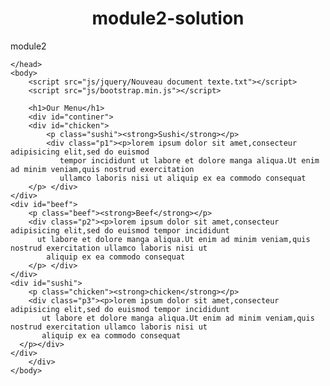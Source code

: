 # module2-solution
module2
<!DOCTYPE html>
<html lang="en">
    <head>
        <meta charset="utf-8">
        <meta http-equiv="X-UA-compatible" content="IE=edge">
        <meta name="viewport" content="width=device-width, user-scalable=no">
       <link rel="stylesheet" href="style.css">
       <link rel="stylesheet" href="css/bootstrap.min.css">
        <title> assignement solution for module2</title>
   <style>
   h1{
    text-align: center;
    font-size: 75%larger;
  }

    #continer{
        background-color: white;
        margin: 27px;
    }
 
    .sushi{
        color: black;
        text-align: center;
       background-color: sandybrown;
       border: 1px solid black;
       width:45px;  
       margin-left: 354px; 
       margin-top: 0px;    

    }
    .beef{
       color: white;
       text-align: center;
       background-color: rgb(192, 29, 62);
       border: 1px solid black;
       width: 45px;
       margin-left: 354px;  
       margin-top: 0px;
    
    }
    .chicken{
      color: black;
      text-align: center;
      background-color: palevioletred;
      border: 1px solid black;
      width: 60px;
      margin-left: 339px; 
      margin-top: 0px;

    }
   #chicken{
     background-color: grey;
     padding: 10px,10px,10px,10px;
     margin: 15px;
     float: right;
     border: 1px solid black;
     width: 400px;

   }
   #beef{
     background-color: grey;
     padding: 10px,10px,10px,10px;
     margin: 15px;
     float: right;
     border: 1px solid black;
     width: 400px;

   }
   #sushi{
    background-color: grey;
     padding: 10px,10px,10px,10px;
     margin: 15px;
     float: right;
     border: 1px solid black;
     width: 400px}
     /**desktop**/
     @media screen and (min-width: 1350px) {

     }
     /**tablette**/
     @media screen and (min-device-width: 768px) and (max-device-width: 991px) {

     }
     /**mobile**/
     @media screen and (min-width: 767px) {

     }

    
 
   </style>
      
    </head>
    <body>
        <script src="js/jquery/Nouveau document texte.txt"></script>
        <script src="js/bootstrap.min.js"></script>

        <h1>Our Menu</h1>
        <div id="continer">
        <div id="chicken">
            <p class="sushi"><strong>Sushi</strong></p>
            <div class="p1"><p>lorem ipsum dolor sit amet,consecteur adipisicing elit,sed do euismod
               tempor incididunt ut labore et dolore manga aliqua.Ut enim ad minim veniam,quis nostrud exercitation
               ullamco laboris nisi ut aliquip ex ea commodo consequat
        </p> </div>
    </div>
    <div id="beef">
        <p class="beef"><strong>Beef</strong></p>
        <div class="p2"><p>lorem ipsum dolor sit amet,consecteur adipisicing elit,sed do euismod tempor incididunt 
          ut labore et dolore manga aliqua.Ut enim ad minim veniam,quis nostrud exercitation ullamco laboris nisi ut
            aliquip ex ea commodo consequat
        </p> </div>
    </div>
    <div id="sushi">
        <p class="chicken"><strong>chicken</strong></p>
        <div class="p3"><p>lorem ipsum dolor sit amet,consecteur adipisicing elit,sed do euismod tempor incididunt
           ut labore et dolore manga aliqua.Ut enim ad minim veniam,quis nostrud exercitation ullamco laboris nisi ut
           aliquip ex ea commodo consequat
      </p></div>
    </div>
        </div>
    </body>
</html>
